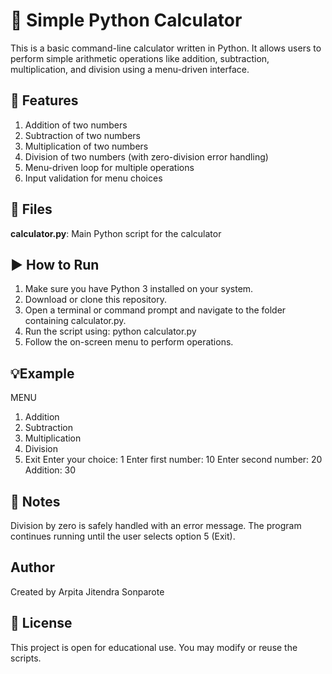 # 🧮 Simple Python Calculator
This is a basic command-line calculator written in Python. It allows users to perform simple arithmetic operations like addition, 
subtraction, multiplication, and division using a menu-driven interface.

## 🚀 Features
1. Addition of two numbers
2. Subtraction of two numbers
3. Multiplication of two numbers
4. Division of two numbers (with zero-division error handling)
5. Menu-driven loop for multiple operations
6. Input validation for menu choices

## 📂 Files
**calculator.py**: Main Python script for the calculator

## ▶️ How to Run
1. Make sure you have Python 3 installed on your system.
2. Download or clone this repository.
3. Open a terminal or command prompt and navigate to the folder containing calculator.py.
4. Run the script using: python calculator.py
5. Follow the on-screen menu to perform operations.

## 💡Example
MENU 
1. Addition 
2. Subtraction 
3. Multiplication 
4. Division 
5. Exit
Enter your choice: 1
Enter first number: 10
Enter second number: 20
Addition:  30

## 📌 Notes
Division by zero is safely handled with an error message.
The program continues running until the user selects option 5 (Exit).

## Author
Created by Arpita Jitendra Sonparote

## 📜 License
This project is open for educational use. You may modify or reuse the scripts.
